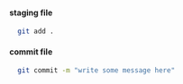 #### staging file

```bash
  git add .
```

#### commit file
```bash
  git commit -m "write some message here"
```

